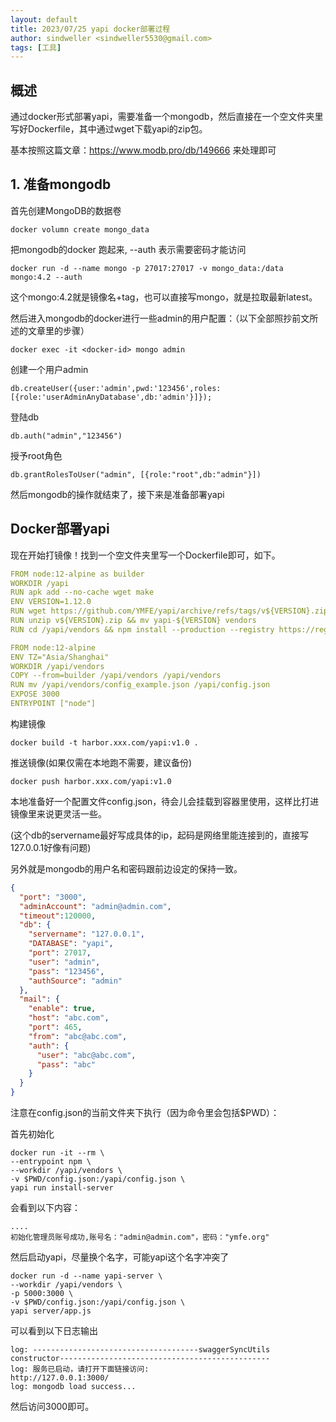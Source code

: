 ```yaml
---
layout: default
title: 2023/07/25 yapi docker部署过程
author: sindweller <sindweller5530@gmail.com>
tags: [工具]
---
```


## 概述

通过docker形式部署yapi，需要准备一个mongodb，然后直接在一个空文件夹里写好Dockerfile，其中通过wget下载yapi的zip包。

基本按照这篇文章：https://www.modb.pro/db/149666 来处理即可

## 1. 准备mongodb

首先创建MongoDB的数据卷

`docker volumn create mongo_data`

把mongodb的docker 跑起来, --auth 表示需要密码才能访问

```shell
docker run -d --name mongo -p 27017:27017 -v mongo_data:/data mongo:4.2 --auth
```

这个mongo:4.2就是镜像名+tag，也可以直接写mongo，就是拉取最新latest。

然后进入mongodb的docker进行一些admin的用户配置：（以下全部照抄前文所述的文章里的步骤）

`docker exec -it <docker-id> mongo admin`

创建一个用户admin

`db.createUser({user:'admin',pwd:'123456',roles:[{role:'userAdminAnyDatabase',db:'admin'}]});`

登陆db

`db.auth("admin","123456")`

授予root角色

`db.grantRolesToUser("admin", [{role:"root",db:"admin"}])`

然后mongodb的操作就结束了，接下来是准备部署yapi


## Docker部署yapi

现在开始打镜像！找到一个空文件夹里写一个Dockerfile即可，如下。

```yaml
FROM node:12-alpine as builder
WORKDIR /yapi
RUN apk add --no-cache wget make
ENV VERSION=1.12.0
RUN wget https://github.com/YMFE/yapi/archive/refs/tags/v${VERSION}.zip
RUN unzip v${VERSION}.zip && mv yapi-${VERSION} vendors
RUN cd /yapi/vendors && npm install --production --registry https://registry.npm.taobao.org

FROM node:12-alpine
ENV TZ="Asia/Shanghai"
WORKDIR /yapi/vendors
COPY --from=builder /yapi/vendors /yapi/vendors
RUN mv /yapi/vendors/config_example.json /yapi/config.json
EXPOSE 3000
ENTRYPOINT ["node"]
```

构建镜像

`docker build -t harbor.xxx.com/yapi:v1.0 .`

推送镜像(如果仅需在本地跑不需要，建议备份)

`docker push harbor.xxx.com/yapi:v1.0`

本地准备好一个配置文件config.json，待会儿会挂载到容器里使用，这样比打进镜像里来说更灵活一些。

(这个db的servername最好写成具体的ip，起码是网络里能连接到的，直接写127.0.0.1好像有问题)

另外就是mongodb的用户名和密码跟前边设定的保持一致。

```json
{
  "port": "3000",
  "adminAccount": "admin@admin.com",
  "timeout":120000,
  "db": {
    "servername": "127.0.0.1",
    "DATABASE": "yapi",
    "port": 27017,
    "user": "admin",
    "pass": "123456",
    "authSource": "admin"
  },
  "mail": {
    "enable": true,
    "host": "abc.com",
    "port": 465,
    "from": "abc@abc.com",
    "auth": {
      "user": "abc@abc.com",
      "pass": "abc"
    }
  }
}
```

注意在config.json的当前文件夹下执行（因为命令里会包括$PWD）：

首先初始化

```shell
docker run -it --rm \
--entrypoint npm \
--workdir /yapi/vendors \
-v $PWD/config.json:/yapi/config.json \
yapi run install-server
```

会看到以下内容：

```shell
....
初始化管理员账号成功,账号名："admin@admin.com"，密码："ymfe.org"
```

然后启动yapi，尽量换个名字，可能yapi这个名字冲突了

```shell
docker run -d --name yapi-server \
--workdir /yapi/vendors \
-p 5000:3000 \
-v $PWD/config.json:/yapi/config.json \
yapi server/app.js
```

可以看到以下日志输出

```shell
log: -------------------------------------swaggerSyncUtils constructor-----------------------------------------------
log: 服务已启动，请打开下面链接访问:
http://127.0.0.1:3000/
log: mongodb load success...
```

然后访问3000即可。

